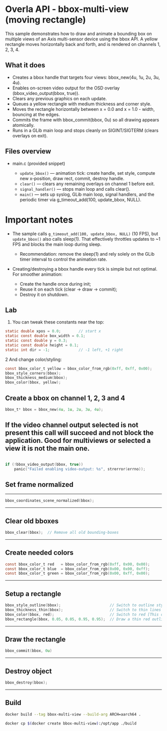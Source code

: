 # Overla API - bbox-multi-view (moving rectangle)

This sample demonstrates how to draw and animate a bounding box on multiple views of an Axis multi-sensor device using the bbox API. A yellow rectangle moves horizontally back and forth, and is rendered on channels 1, 2, 3, 4.

## What it does

- Creates a bbox handle that targets four views: bbox_new(4u, 1u, 2u, 3u, 4u).
- Enables on-screen video output for the OSD overlay (bbox_video_output(bbox, true)).
- Clears any previous graphics on each update.
- Queues a yellow rectangle with medium thickness and corner style.
- Moves the rectangle horizontally between x = 0.0 and x = 1.0 - width, bouncing at the edges.
- Commits the frame with bbox_commit(bbox, 0u) so all drawing appears atomically.
- Runs in a GLib main loop and stops cleanly on SIGINT/SIGTERM (clears overlays on exit).

## Files overview

- main.c (provided snippet)

    - `update_bbox()` — animation tick: create handle, set style, compute new x-position, draw rect, commit, destroy handle.
    - `clear()` — clears any remaining overlays on channel 1 before exit.
    - `signal_handler()` — stops main loop and calls clear().
    - `main()` — sets up syslog, GLib main loop, signal handlers, and the periodic timer via g_timeout_add(100, update_bbox, NULL).

# Important notes

- The sample calls `g_timeout_add(100, update_bbox, NULL)` (10 FPS), but `update_bbox()` also calls sleep(1). That effectively throttles updates to ~1 FPS and blocks the main loop during sleep.

    - Recommendation: remove the sleep(1) and rely solely on the GLib timer interval to control the animation rate.

- Creating/destroying a bbox handle every tick is simple but not optimal. For smoother animation:
    - Create the handle once during init;
    - Reuse it on each tick (clear → draw → commit);
    - Destroy it on shutdown.

## Lab

1. You can tweak these constants near the top:

```c
static double xpos = 0.0;        // start x
static const double box_width = 0.1;
static const double y = 0.3;
static const double height = 0.1;
static int dir = -1;             // -1 left, +1 right
```

2 And change color/styling:

```c
const bbox_color_t yellow = bbox_color_from_rgb(0xff, 0xff, 0x00);
bbox_style_corners(bbox);
bbox_thickness_medium(bbox);
bbox_color(bbox, yellow);

```
## Create a bbox on channel 1, 2, 3 and 4

```c
bbox_t* bbox = bbox_new(4u, 1u, 2u, 3u, 4u);

```

## If the video channel output selected is not present this call will succeed and not block the application. Good for multiviews or selected a view it is not the main one.

```c

if (!bbox_video_output(bbox, true))
    panic("Failed enabling video-output: %s", strerror(errno));

```

## Set frame normalized
---

```c
bbox_coordinates_scene_normalized(bbox);

```
---

## Clear old bboxes

```c
bbox_clear(bbox);  // Remove all old bounding-boxes
```
---

## Create needed colors

```c
const bbox_color_t red   = bbox_color_from_rgb(0xff, 0x00, 0x00);
const bbox_color_t blue  = bbox_color_from_rgb(0x00, 0x00, 0xff);
const bbox_color_t green = bbox_color_from_rgb(0x00, 0xff, 0x00);
```
---

## Setup a rectangle

```c
bbox_style_outline(bbox);                      // Switch to outline style
bbox_thickness_thin(bbox);                     // Switch to thin lines
bbox_color(bbox, red);                         // Switch to red [This operation is fast!]
bbox_rectangle(bbox, 0.05, 0.05, 0.95, 0.95);  // Draw a thin red outline rectangle

```
---

## Draw the rectangle

```c
bbox_commit(bbox, 0u)

```
---

## Destroy object

```c
bbox_destroy(bbox);
```

---

## Build

```bash
docker build --tag bbox-multi-view --build-arg ARCH=aarch64 .
```
```bash
docker cp $(docker create bbox-multi-view):/opt/app ./build
```